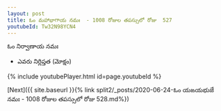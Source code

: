 ```yaml
---
layout: post
title: ఓం మహాభాగాయ నమః  - 1008 రోజుల తపస్సులో రోజు  527
youtubeId: Tw32N98YCN4
---
```

 
 
 ఓం నిర్వాణాయ నమః  
 
 -  ఎవరు నిర్లిప్తత (మోక్షం) 
 
  
 
  
 
 
 
 
 
 


{% include youtubePlayer.html id=page.youtubeId %}
 
[Next]({{ site.baseurl }}{% link  split2/_posts/2020-06-24-ఓం యఙయభుజే నమః  - 1008 రోజుల తపస్సులో రోజు  528.md%})
 
